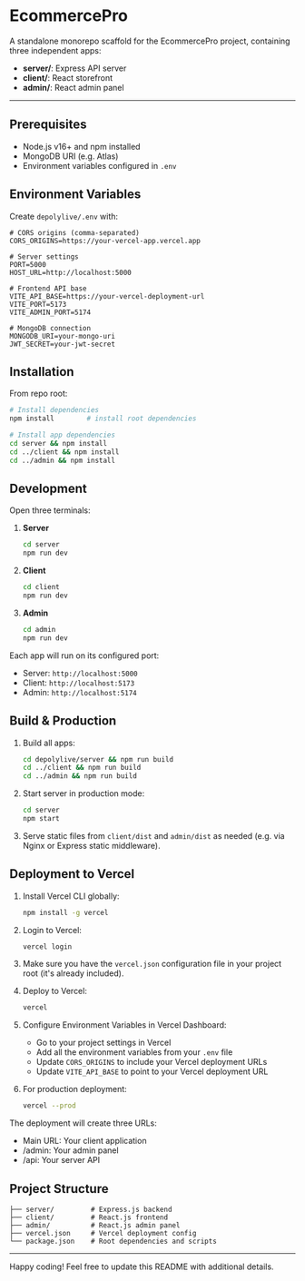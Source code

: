 # EcommercePro

A standalone monorepo scaffold for the EcommercePro project, containing three independent apps:

- **server/**: Express API server
- **client/**: React storefront
- **admin/**: React admin panel

---

## Prerequisites

- Node.js v16+ and npm installed
- MongoDB URI (e.g. Atlas)
- Environment variables configured in `.env`

## Environment Variables

Create `depolylive/.env` with:

```env
# CORS origins (comma-separated)
CORS_ORIGINS=https://your-vercel-app.vercel.app

# Server settings
PORT=5000
HOST_URL=http://localhost:5000

# Frontend API base
VITE_API_BASE=https://your-vercel-deployment-url
VITE_PORT=5173
VITE_ADMIN_PORT=5174

# MongoDB connection
MONGODB_URI=your-mongo-uri
JWT_SECRET=your-jwt-secret
``` 

## Installation

From repo root:

```bash
# Install dependencies
npm install        # install root dependencies

# Install app dependencies
cd server && npm install
cd ../client && npm install
cd ../admin && npm install
``` 

## Development

Open three terminals:

1. **Server**
   ```bash
   cd server
   npm run dev
   ```
2. **Client**
   ```bash
   cd client
   npm run dev
   ```
3. **Admin**
   ```bash
   cd admin
   npm run dev
   ```

Each app will run on its configured port:
- Server: `http://localhost:5000`
- Client: `http://localhost:5173`
- Admin:  `http://localhost:5174`

## Build & Production

1. Build all apps:
   ```bash
   cd depolylive/server && npm run build
   cd ../client && npm run build
   cd ../admin && npm run build
   ```
2. Start server in production mode:
   ```bash
   cd server
   npm start
   ```
3. Serve static files from `client/dist` and `admin/dist` as needed (e.g. via Nginx or Express static middleware).

## Deployment to Vercel

1. Install Vercel CLI globally:
   ```bash
   npm install -g vercel
   ```

2. Login to Vercel:
   ```bash
   vercel login
   ```

3. Make sure you have the `vercel.json` configuration file in your project root (it's already included).

4. Deploy to Vercel:
   ```bash
   vercel
   ```

5. Configure Environment Variables in Vercel Dashboard:
   - Go to your project settings in Vercel
   - Add all the environment variables from your `.env` file
   - Update `CORS_ORIGINS` to include your Vercel deployment URLs
   - Update `VITE_API_BASE` to point to your Vercel deployment URL

6. For production deployment:
   ```bash
   vercel --prod
   ```

The deployment will create three URLs:
- Main URL: Your client application
- /admin: Your admin panel
- /api: Your server API

## Project Structure

```
├── server/         # Express.js backend
├── client/         # React.js frontend
├── admin/          # React.js admin panel
├── vercel.json     # Vercel deployment config
└── package.json    # Root dependencies and scripts
```

---

Happy coding! Feel free to update this README with additional details.
